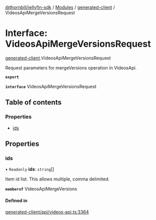 [@thornbill/jellyfin-sdk](../README.md) / [Modules](../modules.md) / [generated-client](../modules/generated_client.md) / VideosApiMergeVersionsRequest

# Interface: VideosApiMergeVersionsRequest

[generated-client](../modules/generated_client.md).VideosApiMergeVersionsRequest

Request parameters for mergeVersions operation in VideosApi.

**`export`**

**`interface`** VideosApiMergeVersionsRequest

## Table of contents

### Properties

- [ids](generated_client.VideosApiMergeVersionsRequest.md#ids)

## Properties

### ids

• `Readonly` **ids**: `string`[]

Item id list. This allows multiple, comma delimited.

**`memberof`** VideosApiMergeVersions

#### Defined in

[generated-client/api/videos-api.ts:3364](https://github.com/thornbill/jellyfin-sdk-typescript/blob/03092f3/src/generated-client/api/videos-api.ts#L3364)
